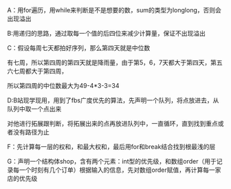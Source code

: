 A：用for遍历，用while来判断是不是想要的数，sum的类型为longlong，否则会出现溢出



B:用递归的思路，通过取每一个值的后四位来减少计算量，保证不出现溢出

C：假设每周七天都拍好序列，那么第四天就是中位数

有七周，所以第四周的第四天就是降雨量，由于第5，6，7天都大于第四天，第五六七周都大于第四周，

所以第四周的中位数最大为49-4*3-3=34

   D:B站现学现用，用到了fbs广度优先的算法，先声明一个队列，将点放进去，从队列中取一个点出来

对他进行拓展跟判断，将拓展出来的点再放进队列中，一直循环，直到找到重点或者没有路径为止

F：先计算每一层的权和，和最大权和，最后用for和break结合找到根最浅的层

G：声明一个结构体shop，含有两个元素：int型的优先级，和数组order（用于记录每一个时刻有几个订单）根据输入的信息，先对数组order赋值，再计算每一家店的优先级
